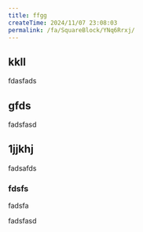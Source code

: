 ```yaml
---
title: ffgg
createTime: 2024/11/07 23:08:03
permalink: /fa/SquareBlock/YNq6Rrxj/
---
```


## kkll
fdasfads

## gfds
fadsfasd

## 1jjkhj
fadsafds

### fdsfs 
fadsfa


fadsfasd